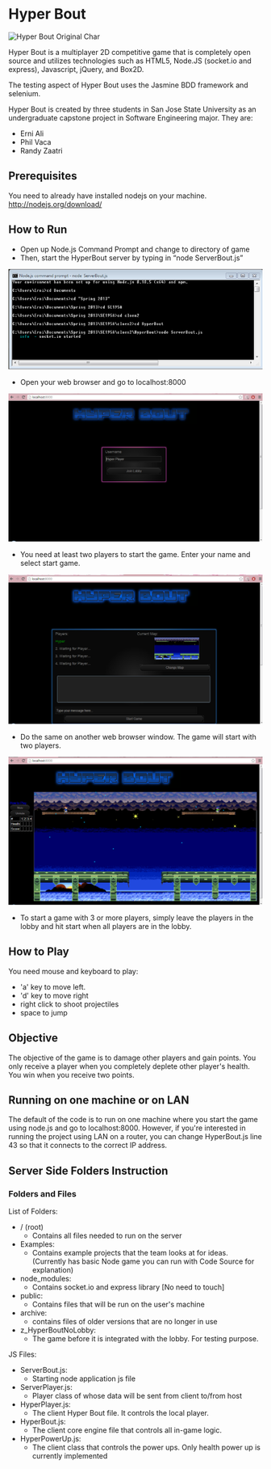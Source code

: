 # Hyper Bout
![Hyper Bout Original Char](public/images/playerStationary.png)

Hyper Bout is a multiplayer 2D competitive game that is completely open source and utilizes technologies such as HTML5, Node.JS (socket.io and express), Javascript, jQuery, and Box2D. 

The testing aspect of Hyper Bout uses the Jasmine BDD framework and selenium. 

Hyper Bout is created by three students in San Jose State University as an undergraduate capstone project in Software Engineering major. They are: 
- Erni Ali
- Phil Vaca
- Randy Zaatri

## Prerequisites
You need to already have installed nodejs on your machine. http://nodejs.org/download/

## How to Run
* Open up Node.js Command Prompt and change to directory of game
* Then, start the HyperBout server by typing in “node ServerBout.js”

![Screenshot 1](public/images/readmeSS/sc1.png)

* Open your web browser and go to localhost:8000

![Screenshot 2](public/images/readmeSS/sc2.png)

* You need at least two players to start the game. Enter your name and select start game. 

![Screenshot 3](public/images/readmeSS/sc3.png)

* Do the same on another web browser window. The game will start with two players. 

![Screenshot 4](public/images/readmeSS/sc4.png)

* To start a game with 3 or more players, simply leave the players in the lobby and hit start when all players are in the lobby.

## How to Play
You need mouse and keyboard to play:
- 'a' key to move left. 
- 'd' key to move right
- right click to shoot projectiles
- space to jump

## Objective
The objective of the game is to damage other players and gain points. You only receive a player when you completely deplete other player's health. You win when you receive two points. 

## Running on one machine or on LAN
The default of the code is to run on one machine where you start the game using node.js and go to localhost:8000. However, if you're interested in running the project using LAN on a router, you can change HyperBout.js line 43 so that it connects to the correct IP address.

## Server Side Folders Instruction
### Folders and Files
List of Folders: 
* /  (root)
  * Contains all files needed to run on the server
* Examples: 
  * Contains example projects that the team looks at for ideas. (Currently has basic Node game you can run with Code Source for explanation)
* node_modules: 
  * Contains socket.io and express library [No need to touch]
* public: 
  * Contains files that will be run on the user's machine
* archive:
  * contains files of older versions that are no longer in use
* z_HyperBoutNoLobby:
  * The game before it is integrated with the lobby. For testing purpose. 

JS Files:
* ServerBout.js: 
  * Starting node application js file
* ServerPlayer.js: 
  * Player class of whose data will be sent from client to/from host
* HyperPlayer.js: 
  * The client Hyper Bout file. It controls the local player. 
* HyperBout.js: 
  * The client core engine file that controls all in-game logic. 
* HyperPowerUp.js: 
  * The client class that controls the power ups. Only health power up is currently implemented